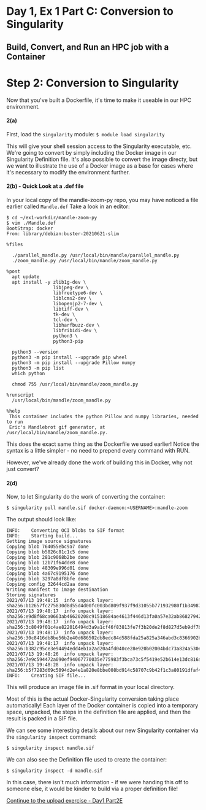 # Day 1, Ex 1 Part C: Conversion to Singularity
## Build, Convert, and Run an HPC job with a Container


# Step 2: Conversion to Singularity
Now that you've built a Dockerfile, it's time to make it useable in our 
HPC environment.

#### 2(a)
First, load the `singularity` module:
```$ module load singularity```

This will give your shell session access to the Singularity executable, etc.
We're going to convert by simply including the Docker image
in our Singularity Definition file. It's also possible to convert the image
directy, but we want to illustrate the use of a Docker image as a base 
for cases where it's necessary to modify the environment further.

#### 2(b) - Quick Look at a .def file
In your local copy of the mandle-zoom-py repo, you may have noticed a file
earlier called ```Mandle.def``` 
Take a look in an editor:
```
$ cd ~/ex1-workdir/mandle-zoom-py
$ vim ./Mandle.def
BootStrap: docker
From: library/debian:buster-20210621-slim

%files

  ./parallel_mandle.py /usr/local/bin/mandle/parallel_mandle.py
  ./zoom_mandle.py /usr/local/bin/mandle/zoom_mandle.py

%post
  apt update
  apt install -y zlib1g-dev \
                 libjpeg-dev \
                 libfreetype6-dev \
                 liblcms2-dev \
                 libopenjp2-7-dev \
                 libtiff-dev \
                 tk-dev \
                 tcl-dev \
                 libharfbuzz-dev \
                 libfribidi-dev \
                 python3 \
                 python3-pip

  python3 --version
  python3 -m pip install --upgrade pip wheel
  python3 -m pip install --upgrade Pillow numpy
  python3 -m pip list
  which python

  chmod 755 /usr/local/bin/mandle/zoom_mandle.py

%runscript
  /usr/local/bin/mandle/zoom_mandle.py

%help
 This container includes the python Pillow and numpy libraries, needed to run
 Eric's Mandlebrot gif generator, at /usr/local/bin/mandle/zoom_mandle.py.
```

This does the exact same thing as the Dockerfile we used earlier! 
Notice the syntax is a little simpler - no need to prepend every command with RUN.

However, we've already done the work of building this in Docker, why not just convert?

#### 2(d)
Now, to let Singularity do the work of converting the container:

```$ singularity pull mandle.sif docker-daemon:<USERNAME>:mandle-zoom```

The output should look like:

```
INFO:    Converting OCI blobs to SIF format
INFO:    Starting build...
Getting image source signatures
Copying blob 764055ebc9a7 done  
Copying blob b5826c81c1c5 done  
Copying blob 281c9068b2be done  
Copying blob 12b71f64dde8 done  
Copying blob 48309e996d01 done  
Copying blob 4a67c9195176 done  
Copying blob 3297a8df8bfe done  
Copying config 32644cd2aa done  
Writing manifest to image destination
Storing signatures
2021/07/13 19:48:15  info unpack layer: sha256:b12657fc275830d8d55d4d00fc003bd809f937f9d31055b771932980f1b34987
2021/07/13 19:48:17  info unpack layer: sha256:e9d8f68ca0663ab46620208c91518684ae4613f446d13fa0a57e32ab86827942
2021/07/13 19:48:17  info unpack layer: sha256:3c8049f01c4ae822016494d3a9a1cf46f83813fe7f3b20de2f8d827d5eb9df7b
2021/07/13 19:48:17  info unpack layer: sha256:30c8416db8be56b2e40d686502db8edc84d588fda25a825a346abd3c8366902b
2021/07/13 19:48:17  info unpack layer: sha256:b382c95ce3e94494edd4eb1a2ad20a4fd040ce28e920b02004bdc73a824a530e
2021/07/13 19:48:26  info unpack layer: sha256:7e9c594472a090ef94067770035e775983f3bca73c5f5419e52b614e13dc816a
2021/07/13 19:48:28  info unpack layer: sha256:b5f7283d69c5094d2e4e1a820e8bbe008bd914c58707c9b42f1c3a80191dfaf4
INFO:    Creating SIF file...
```

<!--
The reason we're using `which` is thanks to the combination of Singularity's 
trust model and the module system - users are not allowed to build containers
without root permissions (because the build process can require touching
files that require root access), and the environment variables loaded by
the singularity modules do not transfer to the sub-process spawned by the
sudo command. Shell expansion happens **before** the sub-process, however, 
so we're still able to leverage environment settings, rather than using
the whole path to the binary.
-->

This will produce an image file in .sif format in your local directory.

Most of this is the actual Docker-Singularity conversion taking place automatically!
Each layer of the Docker container is copied into a temporary space, 
unpacked, the steps in the definition file are applied, and then the result is 
packed in a SIF file.

We can see some interesting details about our new Singularity container via the
```singularity inspect```
command:

```$ singularity inspect mandle.sif```

We can also see the Definition file used to create the container:

```$ singularity inspect -d mandle.sif```

In this case, there isn't much information - if we were handing this off to 
someone else, it would be kinder to build via a proper definition file!

[Continue to the upload exercise - Day1 Part2E](https://github.com/XSEDE/Container_Tutorial/blob/master/SGCI2021/Day1%20Ex%201%20Part%20E:%20%20Upload.md)
